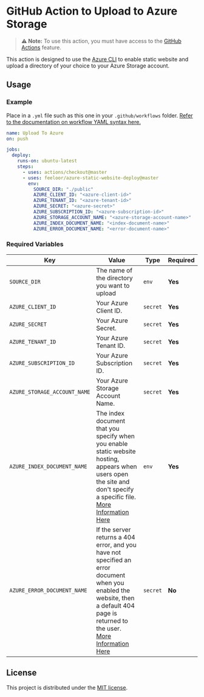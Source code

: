 # GitHub Action to Upload to Azure Storage

> **⚠️ Note:** To use this action, you must have access to the [GitHub Actions](https://github.com/features/actions) feature.

This action is designed to use the [Azure CLI](https://docs.microsoft.com/en-us/cli/azure/install-azure-cli?view=azure-cli-latest) to enable static website and upload a directory of your choice to your Azure Storage account.

## Usage

### Example

Place in a `.yml` file such as this one in your `.github/workflows` folder. [Refer to the documentation on workflow YAML syntax here.](https://help.github.com/en/articles/workflow-syntax-for-github-actions)

```yaml
name: Upload To Azure
on: push

jobs:
  deploy:
    runs-on: ubuntu-latest
    steps:
      - uses: actions/checkout@master
      - uses: feeloor/azure-static-website-deploy@master
        env:
          SOURCE_DIR: "./public"
          AZURE_CLIENT_ID: "<azure-client-id>"
          AZURE_TENANT_ID: "<azure-tenant-id>"
          AZURE_SECRET: "<azure-secret>"
          AZURE_SUBSCRIPTION_ID: "<azure-subscription-id>"
          AZURE_STORAGE_ACCOUNT_NAME: "<azure-storage-account-name>"
          AZURE_INDEX_DOCUMENT_NAME: "<index-document-name>"
          AZURE_ERROR_DOCUMENT_NAME: "<error-document-name>"
```

### Required Variables

| Key | Value | Type | Required |
| ------------- | ------------- | ------------- | ------------- |
| `SOURCE_DIR` | The name of the directory you want to upload | `env` | **Yes** |
| `AZURE_CLIENT_ID` | Your Azure Client ID. | `secret` | **Yes** |
| `AZURE_SECRET` | Your Azure Secret. | `secret` | **Yes** |
| `AZURE_TENANT_ID` | Your Azure Tenant ID. | `secret` | **Yes** |
| `AZURE_SUBSCRIPTION_ID` | Your Azure Subscription ID. | `secret` | **Yes** |
| `AZURE_STORAGE_ACCOUNT_NAME` | Your Azure Storage Account Name. | `secret` | **Yes** |
| `AZURE_INDEX_DOCUMENT_NAME` | The index document that you specify when you enable static website hosting, appears when users open the site and don't specify a specific file. [More Information Here](https://docs.microsoft.com/en-US/azure/storage/blobs/storage-blob-static-website#viewing-content) | `env` | **Yes** |
| `AZURE_ERROR_DOCUMENT_NAME` | If the server returns a 404 error, and you have not specified an error document when you enabled the website, then a default 404 page is returned to the user. [More Information Here](https://docs.microsoft.com/en-US/azure/storage/blobs/storage-blob-static-website#viewing-content) | `secret` | **No** |


## License

This project is distributed under the [MIT license](LICENSE.md).
